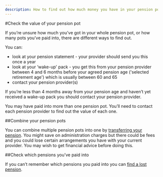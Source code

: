 ```yaml
---
description: How to find out how much money you have in your pension pot, and how many pension pots you've paid into.
---
```


#Check the value of your pension pot

If you’re unsure how much you’ve got in your whole pension pot, or how many pots you’ve paid into, there are different ways to find out.

You can:

- look at your pension statement - your provider should send you this once a year
- look at your ‘wake-up' pack - you get this from your pension provider between 4 and 6 months before your agreed pension age ('selected retirement age') which is usually between 60 and 65
- contact your pension provider(s)

If you’re less than 4 months away from your pension age and haven’t yet received a wake-up pack you should contact your pension provider.

You may have paid into more than one pension pot. You’ll need to contact each pension provider to find out the value of each one.

##Combine your pension pots

You can combine multiple pension pots into one by [transferring your pension](https://www.gov.uk/transferring-your-pension/transferring-to-a-uk-pension-scheme). You might save on administration charges but there could be fees and you could lose certain arrangements you have with your current provider. You may wish to get financial advice before doing this.

##Check which pensions you’ve paid into

If you can’t remember which pensions you paid into you can [find a lost pension](https://www.gov.uk/find-lost-pension).

